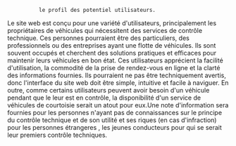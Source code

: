 
              le profil des potentiel utilisateurs.

Le site web est conçu pour une variété d'utilisateurs, principalement les propriétaires de véhicules qui nécessitent
des services de contrôle technique. Ces personnes pourraient être des particuliers, des professionnels ou des entreprises
ayant une flotte de véhicules. Ils sont souvent occupés et cherchent des solutions pratiques et efficaces pour maintenir 
leurs véhicules en bon état. Ces utilisateurs apprécient la facilité d'utilisation, la commodité de la prise de rendez-vous 
en ligne et la clarté des informations fournies. Ils pourraient ne pas être techniquement avertis, donc l'interface du site
web doit être simple, intuitive et facile à naviguer. En outre, comme certains utilisateurs peuvent avoir besoin d'un véhicule
pendant que le leur est en contrôle, la disponibilité d'un service de véhicules de courtoisie serait 
un atout pour eux.Une note d'information sera fournies pour les personnes n'ayant pas de connaissances sur le principe du contrôle 
technique et de son utilité et ses riques (en cas d'infraction) pour les personnes étrangeres , les jeunes conducteurs pour qui 
se serait leur premiers contrôle techniques.
